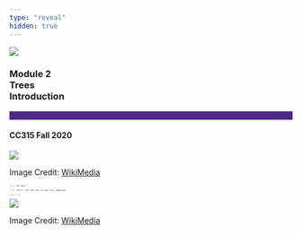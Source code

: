 ```yaml
---
type: "reveal"
hidden: true
---
```


<section>
<img class="stretch plain" src="/images/core-logo-on-white.png">
<h3> Module 2 <br> Trees <br> Introduction</h3>
<hr style="height:15px;color:512888;background-color:512888;">
<h4>CC315 Fall 2020</h4>
</section>

<section>
<img class="stretch plain" src="/images/315dino.png">
	<p class="imagecredit">Image Credit: <a href="https://commons.wikimedia.org/wiki/File:Evolution_of_dinosaurs_EN.svg">WikiMedia</a></p>
</section>

<section>
<pre class="" style="font-size: .3em"><code class="python"> s = "Go Cats!"</code></pre>
<pre class="" style="font-size: .3em"><code class="python"> t = "123!?~ k\n foo" #\n is new line character</code></pre>
<pre class="" style="font-size: .3em"><code class="python"> u = ":)"</code></pre>
</section>

<section>
<img class="stretch plain" src="/images/315manage.png">
	<p class="imagecredit">Image Credit: <a href="https://commons.wikimedia.org/wiki/File:McDonald%27s_Restaurant_Organizational_Structure_Diagram.png">WikiMedia</a></p>
</section>
